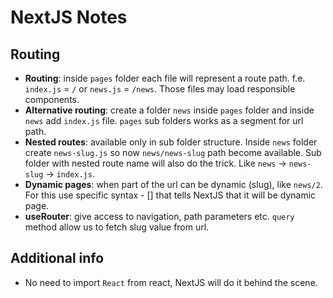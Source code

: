 # NextJS Notes

## Routing
- **Routing**: inside `pages` folder each file will represent a route path. f.e. `index.js` = `/` or `news.js` = 
  `/news`. Those files may load responsible components.
- **Alternative routing**: create a folder `news` inside `pages` folder and inside `news` add `index.js` file. `pages` 
  sub folders works as a segment for url path.
- **Nested routes**: available only in sub folder structure. Inside `news` folder create `news-slug.js` so now 
  `news/news-slug` path become available. Sub folder with nested route name will also do the trick. Like `news` -> 
  `news-slug` -> `index.js`.
- **Dynamic pages**: when part of the url can be dynamic (slug), like `news/2`. For this use specific syntax - [] 
  that tells NextJS that it will be dynamic page.
- **useRouter**: give access to navigation, path parameters etc. `query` method allow us to fetch slug value from url.

## Additional info 
- No need to import `React` from react, NextJS will do it behind the scene.
